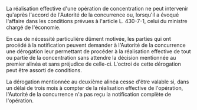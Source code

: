 La réalisation effective d'une opération de concentration ne peut intervenir qu'après l'accord de l'Autorité de la concurrence ou, lorsqu'il a évoqué l'affaire dans les conditions prévues à l'article L. 430-7-1, celui du ministre chargé de l'économie.

En cas de nécessité particulière dûment motivée, les parties qui ont procédé à la notification peuvent demander à l'Autorité de la concurrence une dérogation leur permettant de procéder à la réalisation effective de tout ou partie de la concentration sans attendre la décision mentionnée au premier alinéa et sans préjudice de celle-ci. L'octroi de cette dérogation peut être assorti de conditions.

La dérogation mentionnée au deuxième alinéa cesse d'être valable si, dans un délai de trois mois à compter de la réalisation effective de l'opération, l'Autorité de la concurrence n'a pas reçu la notification complète de l'opération.
